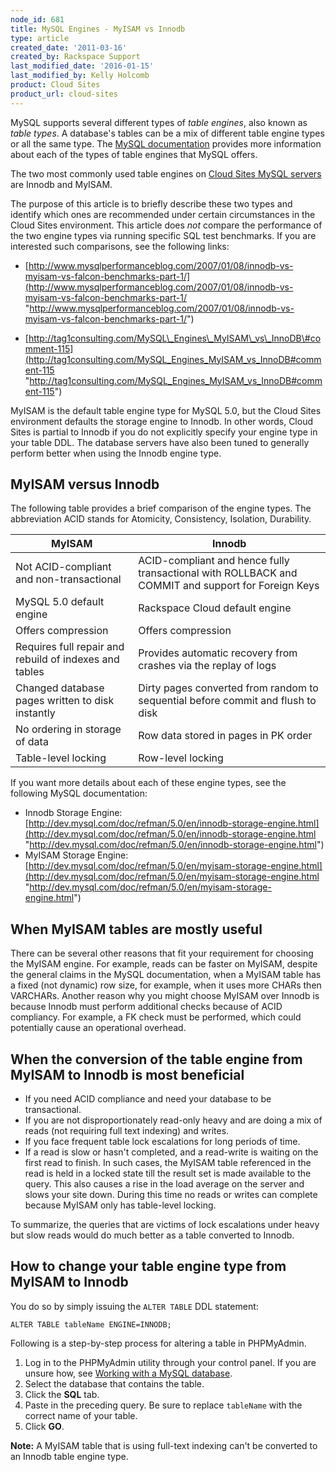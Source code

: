```yaml
---
node_id: 681
title: MySQL Engines - MyISAM vs Innodb
type: article
created_date: '2011-03-16'
created_by: Rackspace Support
last_modified_date: '2016-01-15'
last_modified_by: Kelly Holcomb
product: Cloud Sites
product_url: cloud-sites
---
```


MySQL supports several different types of *table engines*, also known as *table types*. A database's tables can be a mix of different table engine types or all the same type. The [MySQL documentation](http://dev.mysql.com/doc/refman/5.0/en/storage-engines.html) provides more information about each of the types of table engines that MySQL offers.

The two most commonly used table engines on [Cloud Sites MySQL servers](http://www.rackspace.com/cloud/sites/web-hosting/mysql/) are Innodb and MyISAM.

The purpose of this article is to briefly describe these two types and identify which ones are recommended under certain circumstances in the Cloud Sites environment. This article does *not* compare the performance of the two engine types via running specific SQL test benchmarks. If you are interested such comparisons, see the following links:

- [http://www.mysqlperformanceblog.com/2007/01/08/innodb-vs-myisam-vs-falcon-benchmarks-part-1/](http://www.mysqlperformanceblog.com/2007/01/08/innodb-vs-myisam-vs-falcon-benchmarks-part-1/ "http://www.mysqlperformanceblog.com/2007/01/08/innodb-vs-myisam-vs-falcon-benchmarks-part-1/")

- [http://tag1consulting.com/MySQL\_Engines\_MyISAM\_vs\_InnoDB\#comment-115](http://tag1consulting.com/MySQL_Engines_MyISAM_vs_InnoDB#comment-115 "http://tag1consulting.com/MySQL_Engines_MyISAM_vs_InnoDB#comment-115")

MyISAM is the default table engine type for MySQL 5.0, but the Cloud Sites environment defaults the storage engine to Innodb. In other words, Cloud Sites is partial to Innodb if you do not explicitly specify your engine type in your table DDL. The database servers have also been tuned to generally perform better when using the Innodb engine type.

## MyISAM versus Innodb

The following table provides a brief comparison of the engine types. The abbreviation ACID stands for Atomicity, Consistency, Isolation, Durability.

MyISAM | Innodb
--- | ---
Not ACID-compliant and non-transactional | ACID-compliant and hence fully transactional with ROLLBACK and COMMIT and support for Foreign Keys
MySQL 5.0 default engine | Rackspace Cloud default engine
Offers compression | Offers compression
Requires full repair and rebuild of indexes and tables | Provides automatic recovery from crashes via the replay of logs
Changed database pages written to disk instantly | Dirty pages converted from random to sequential before commit and flush to disk
No ordering in storage of data | Row data stored in pages in PK order
Table-level locking | Row-level locking

If you want more details about each of these engine types, see the following MySQL documentation:

-   Innodb Storage Engine:
    [http://dev.mysql.com/doc/refman/5.0/en/innodb-storage-engine.html](http://dev.mysql.com/doc/refman/5.0/en/innodb-storage-engine.html "http://dev.mysql.com/doc/refman/5.0/en/innodb-storage-engine.html")
-   MyISAM Storage Engine:
    [http://dev.mysql.com/doc/refman/5.0/en/myisam-storage-engine.html](http://dev.mysql.com/doc/refman/5.0/en/myisam-storage-engine.html "http://dev.mysql.com/doc/refman/5.0/en/myisam-storage-engine.html")

## When MyISAM tables are mostly useful

There can be several other reasons that fit your requirement for choosing the MyISAM engine. For example, reads can be faster on MyISAM, despite the general claims in the MySQL documentation, when a MyISAM table has a fixed (not dynamic) row size, for example, when it uses more CHARs then VARCHARs. Another reason why you might choose MyISAM over Innodb is because Innodb must perform additional checks because of ACID compliancy. For example, a FK check must be performed, which could potentially cause an operational overhead.

## When the conversion of the table engine from MyISAM to Innodb is most beneficial

- If you need ACID compliance and need your database to be transactional.
- If you are not disproportionately read-only heavy and are doing a mix of reads (not requiring full text indexing) and writes.
- If you face frequent table lock escalations for long periods of time.
- If a read is slow or hasn't completed, and a read-write is waiting on the first read to finish. In such cases, the MyISAM table referenced in the read is held in a locked state till the result set is made available to the query. This also causes a rise in the load average on the server and slows your site down. During this time no reads or writes can complete because MyISAM only has table-level locking.

To summarize, the queries that are victims of lock escalations under heavy but slow reads would do much better as a table converted to Innodb.

## How to change your table engine type from MyISAM to Innodb

You do so by simply issuing the `ALTER TABLE` DDL statement:

    ALTER TABLE tableName ENGINE=INNODB;

Following is a step-by-step process for altering a table in PHPMyAdmin.

1. Log in to the PHPMyAdmin utility through your control panel. If you are unsure how, see [Working with a MySQL database](/how-to/rackspace-cloud-sites-essentials-phpmyadmin-database-management-interface).
2. Select the database that contains the table.
3. Click the **SQL** tab.
4. Paste in the preceding query. Be sure to replace `tableName` with the correct name of your table.
5. Click **GO**.

**Note:** A MyISAM table that is using full-text indexing can't be converted to an Innodb table engine type.
